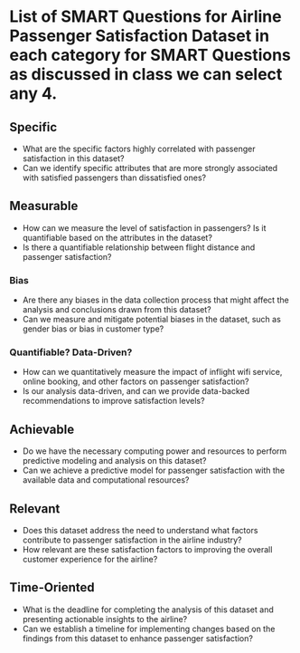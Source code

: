 # List of SMART Questions for Airline Passenger Satisfaction Dataset in each category for SMART Questions as discussed in class we can select any 4.

## Specific
- What are the specific factors highly correlated with passenger satisfaction in this dataset?
- Can we identify specific attributes that are more strongly associated with satisfied passengers than dissatisfied ones?

## Measurable
- How can we measure the level of satisfaction in passengers? Is it quantifiable based on the attributes in the dataset?
- Is there a quantifiable relationship between flight distance and passenger satisfaction?

### Bias
- Are there any biases in the data collection process that might affect the analysis and conclusions drawn from this dataset?
- Can we measure and mitigate potential biases in the dataset, such as gender bias or bias in customer type?

### Quantifiable? Data-Driven?
- How can we quantitatively measure the impact of inflight wifi service, online booking, and other factors on passenger satisfaction?
- Is our analysis data-driven, and can we provide data-backed recommendations to improve satisfaction levels?

## Achievable
- Do we have the necessary computing power and resources to perform predictive modeling and analysis on this dataset?
- Can we achieve a predictive model for passenger satisfaction with the available data and computational resources?

## Relevant
- Does this dataset address the need to understand what factors contribute to passenger satisfaction in the airline industry?
- How relevant are these satisfaction factors to improving the overall customer experience for the airline?

## Time-Oriented
- What is the deadline for completing the analysis of this dataset and presenting actionable insights to the airline?
- Can we establish a timeline for implementing changes based on the findings from this dataset to enhance passenger satisfaction?

